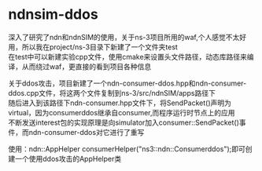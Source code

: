 # ndnsim-ddos
深入了研究了ndn和ndnSIM的使用，关于ns-3项目所用的waf,个人感觉不太好用，所以我在project/ns-3目录下新建了一个文件夹test  
在test中可以新建实验cpp文件，使用cmake来设置头文件路径，动态库路径来编译，从而绕过waf，更直接的看到项目各种信息  

关于ddos攻击，项目新建了一个ndn-consumer-ddos.hpp和ndn-consumer-ddos.cpp文件，将这两个文件复制到ns-3/src/ndnSIM/apps路径下  
随后进入到该路径下ndn-consumer.hpp文件下，将SendPacket()声明为virtual，因为consumerddos继承自consumer,而程序运行时节点上的应用  
不断发送interest包的实现原理是向simulator加入consumer::SendPacket()事件，而ndn-consumer-ddos对它进行了重写  

使用：ndn::AppHelper consumerHelper("ns3::ndn::Consumerddos");即可创建一个使用ddos攻击的AppHelper类
